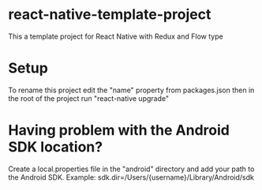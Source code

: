 # react-native-template-project
This a template project for React Native with Redux and Flow type

# Setup
To rename this project edit the "name" property from packages.json  then in the root of the project run "react-native upgrade"

# Having problem with the Android SDK location?
Create a local.properties file in the "android" directory and add your path to the Android SDK.
Example: sdk.dir=/Users/{username}/Library/Android/sdk
